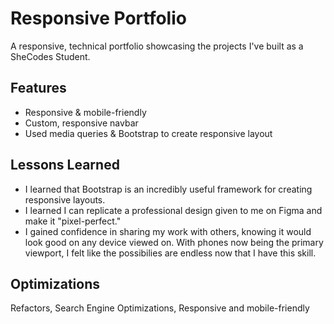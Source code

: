 # Responsive Portfolio

A responsive, technical portfolio showcasing the projects I've built as a SheCodes Student.
## Features

- Responsive & mobile-friendly
- Custom, responsive navbar
- Used media queries & Bootstrap to create responsive layout 


## Lessons Learned


- I learned that Bootstrap is an incredibly useful framework for creating responsive layouts.
- I learned I can replicate a professional design given to me on Figma and make it "pixel-perfect."
- I gained confidence in sharing my work with others, knowing it would look good on any device viewed on. With phones now being the primary viewport, I felt like the possibilies are endless now that I have this skill.
## Optimizations

Refactors, Search Engine Optimizations, Responsive and mobile-friendly

